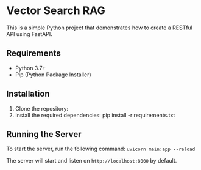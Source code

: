 # Vector Search RAG

This is a simple Python project that demonstrates how to create a RESTful API using FastAPI.

## Requirements

- Python 3.7+
- Pip (Python Package Installer)

## Installation

1. Clone the repository:
3. Install the required dependencies: pip install -r requirements.txt


## Running the Server

To start the server, run the following command:
`uvicorn main:app --reload`

The server will start and listen on `http://localhost:8000` by default.


